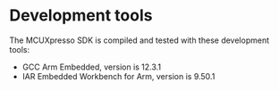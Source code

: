# Development tools

The MCUXpresso SDK is compiled and tested with these development tools:

-   GCC Arm Embedded, version is 12.3.1
-   IAR Embedded Workbench for Arm, version is 9.50.1

